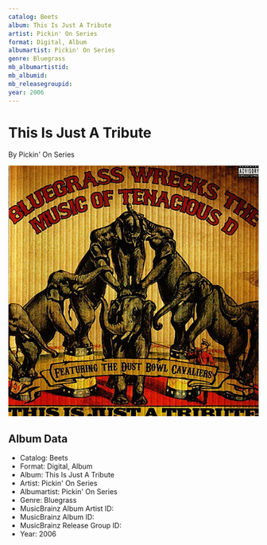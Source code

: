 ```yaml
---
catalog: Beets
album: This Is Just A Tribute
artist: Pickin' On Series
format: Digital, Album
albumartist: Pickin' On Series
genre: Bluegrass
mb_albumartistid: 
mb_albumid: 
mb_releasegroupid: 
year: 2006
---
```


# This Is Just A Tribute

By Pickin' On Series

![](../../assets/beetscovers/Pickin_On_Series-This_Is_Just_A_Tribute.jpg)

## Album Data

- Catalog: Beets
- Format: Digital, Album
- Album: This Is Just A Tribute
- Artist: Pickin' On Series
- Albumartist: Pickin' On Series
- Genre: Bluegrass
- MusicBrainz Album Artist ID: 
- MusicBrainz Album ID: 
- MusicBrainz Release Group ID: 
- Year: 2006


